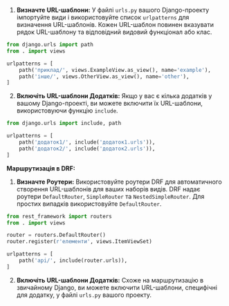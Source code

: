 
1. **Визначте URL-шаблони:** У файлі `urls.py` вашого Django-проекту імпортуйте види і використовуйте список `urlpatterns` для визначення URL-шаблонів. Кожен URL-шаблон повинен вказувати рядок URL-шаблону та відповідний видовий функціонал або клас.

```python
from django.urls import path
from . import views

urlpatterns = [
    path('приклад/', views.ExampleView.as_view(), name='example'),
    path('інше/', views.OtherView.as_view(), name='other'),
]
```

2. **Включіть URL-шаблони Додатків:** Якщо у вас є кілька додатків у вашому Django-проекті, ви можете включити їх URL-шаблони, використовуючи функцію `include`.

```python
from django.urls import include, path

urlpatterns = [
    path('додаток1/', include('додаток1.urls')),
    path('додаток2/', include('додаток2.urls')),
]
```


**Маршрутизація в DRF:**

1. **Визначте Роутери:** Використовуйте роутери DRF для автоматичного створення URL-шаблонів для ваших наборів видів. DRF надає роутери `DefaultRouter`, `SimpleRouter` та `NestedSimpleRouter`. Для простих випадків використовуйте `DefaultRouter`.

```python
from rest_framework import routers
from . import views

router = routers.DefaultRouter()
router.register(r'елементи', views.ItemViewSet)

urlpatterns = [
    path('api/', include(router.urls)),
]
```

2. **Включіть URL-шаблони Додатків:** Схоже на маршрутизацію в звичайному Django, ви можете включити URL-шаблони, специфічні для додатку, у файлі `urls.py` вашого проекту.

